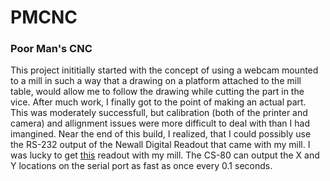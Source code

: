 # PMCNC
### Poor Man's CNC

This project inititially started with the concept of using a webcam mounted to a mill in such a way that a drawing on a platform attached to the mill table, would allow me to follow the drawing while cutting the part in the vice. After much work, I finally got to the point of making an actual part. This was moderately successfull, but calibration (both of the printer and camera) and allignment issues were more difficult to deal with than I had imangined. Near the end of this build, I realized, that I could possibly use the RS-232 output of the Newall Digital Readout that came with my mill. I was lucky to get [this](http://www.newall.com/upload/content/file/C80%20Manual%20-%20023-80500-UK-2.pdf) readout with my mill. 
The CS-80 can output the X and Y locations on the serial port as fast as once every 0.1 seconds.



